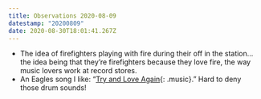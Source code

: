 ```yaml
---
title: Observations 2020-08-09
datestamp: "20200809"
date: 2020-08-30T18:01:41.267Z
---
```

- The idea of firefighters playing with fire during their off in the station… the idea being that they’re firefighters because they love fire, the way music lovers work at record stores.
- An Eagles song I like: “[Try and Love Again](https://www.youtube.com/watch?v=yNnH1sN0dw8){: .music}.” Hard to deny those drum sounds!